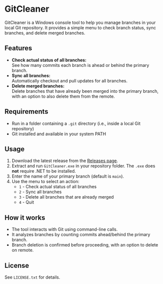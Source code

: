 # GitCleaner

GitCleaner is a Windows console tool to help you manage branches in your local Git repository. It provides a simple menu to check branch status, sync branches, and delete merged branches.

## Features

- **Check actual status of all branches:**  
  See how many commits each branch is ahead or behind the primary branch.
- **Sync all branches:**  
  Automatically checkout and pull updates for all branches.
- **Delete merged branches:**  
  Delete branches that have already been merged into the primary branch, with an option to also delete them from the remote.

## Requirements

- Run in a folder containing a `.git` directory (i.e., inside a local Git repository)
- Git installed and available in your system PATH

## Usage

1. Download the latest release from the [Releases page](https://github.com/artolajon/GitCleaner/releases).
2. Extract and run `GitCleaner.exe` in your repository folder. The `.exe` does **not** require .NET to be installed.
3. Enter the name of your primary branch (default is `main`).
4. Use the menu to select an action:
   - `1` - Check actual status of all branches
   - `2` - Sync all branches
   - `3` - Delete all branches that are already merged
   - `4` - Quit

## How it works

- The tool interacts with Git using command-line calls.
- It analyzes branches by counting commits ahead/behind the primary branch.
- Branch deletion is confirmed before proceeding, with an option to delete on remote.

## License

See `LICENSE.txt` for details.